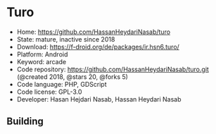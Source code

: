 # Turo

- Home: https://github.com/HassanHeydariNasab/turo
- State: mature, inactive since 2018
- Download: https://f-droid.org/de/packages/ir.hsn6.turo/
- Platform: Android
- Keyword: arcade
- Code repository: https://github.com/HassanHeydariNasab/turo.git (@created 2018, @stars 20, @forks 5)
- Code language: PHP, GDScript
- Code license: GPL-3.0
- Developer: Hasan Hejdari Nasab, Hassan Heydari Nasab

## Building
